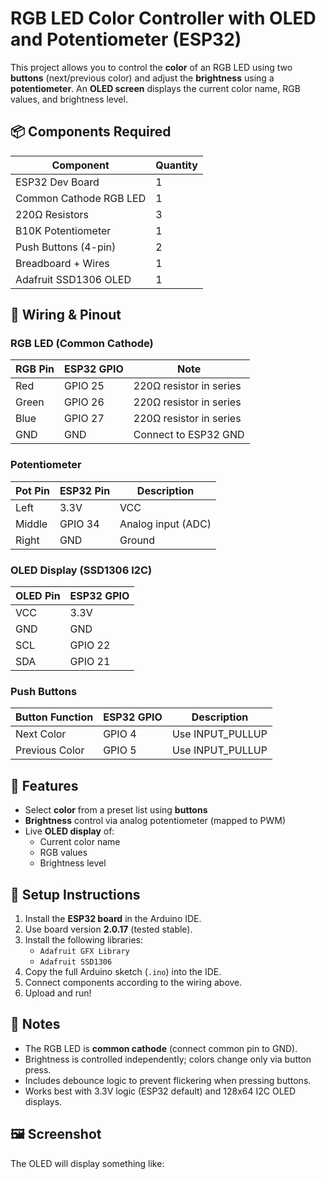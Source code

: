 # RGB LED Color Controller with OLED and Potentiometer (ESP32)

This project allows you to control the **color** of an RGB LED using two **buttons** (next/previous color) and adjust the **brightness** using a **potentiometer**. An **OLED screen** displays the current color name, RGB values, and brightness level.

## 📦 Components Required

| Component                | Quantity |
|--------------------------|----------|
| ESP32 Dev Board          | 1        |
| Common Cathode RGB LED   | 1        |
| 220Ω Resistors           | 3        |
| B10K Potentiometer       | 1        |
| Push Buttons (4-pin)     | 2        |
| Breadboard + Wires       | 1        |
| Adafruit SSD1306 OLED    | 1        |

## 🔌 Wiring & Pinout

### RGB LED (Common Cathode)

| RGB Pin | ESP32 GPIO | Note                    |
|---------|------------|-------------------------|
| Red     | GPIO 25    | 220Ω resistor in series |
| Green   | GPIO 26    | 220Ω resistor in series |
| Blue    | GPIO 27    | 220Ω resistor in series |
| GND     | GND        | Connect to ESP32 GND    |

### Potentiometer

| Pot Pin  | ESP32 Pin | Description        |
|----------|-----------|--------------------|
| Left     | 3.3V      | VCC                |
| Middle   | GPIO 34   | Analog input (ADC) |
| Right    | GND       | Ground             |

### OLED Display (SSD1306 I2C)

| OLED Pin | ESP32 GPIO |
|----------|------------|
| VCC      | 3.3V       |
| GND      | GND        |
| SCL      | GPIO 22    |
| SDA      | GPIO 21    |

### Push Buttons

| Button Function | ESP32 GPIO | Description                |
|------------------|------------|----------------------------|
| Next Color       | GPIO 4     | Use INPUT_PULLUP           |
| Previous Color   | GPIO 5     | Use INPUT_PULLUP           |

## 🧠 Features

- Select **color** from a preset list using **buttons**
- **Brightness** control via analog potentiometer (mapped to PWM)
- Live **OLED display** of:
  - Current color name
  - RGB values
  - Brightness level

## 🔧 Setup Instructions

1. Install the **ESP32 board** in the Arduino IDE.
2. Use board version **2.0.17** (tested stable).
3. Install the following libraries:
   - `Adafruit GFX Library`
   - `Adafruit SSD1306`
4. Copy the full Arduino sketch (`.ino`) into the IDE.
5. Connect components according to the wiring above.
6. Upload and run!

## 📝 Notes

- The RGB LED is **common cathode** (connect common pin to GND).
- Brightness is controlled independently; colors change only via button press.
- Includes debounce logic to prevent flickering when pressing buttons.
- Works best with 3.3V logic (ESP32 default) and 128x64 I2C OLED displays.

## 🖼️ Screenshot

The OLED will display something like:

